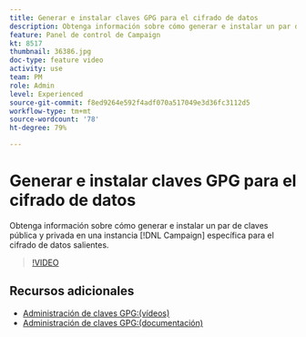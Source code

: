 ```yaml
---
title: Generar e instalar claves GPG para el cifrado de datos
description: Obtenga información sobre cómo generar e instalar un par de claves pública y privada en una instancia de Campaign específica para el cifrado de datos salientes.
feature: Panel de control de Campaign
kt: 8517
thumbnail: 36386.jpg
doc-type: feature video
activity: use
team: PM
role: Admin
level: Experienced
source-git-commit: f8ed9264e592f4adf070a517049e3d36fc3112d5
workflow-type: tm+mt
source-wordcount: '78'
ht-degree: 79%

---
```


# Generar e instalar claves GPG para el cifrado de datos

Obtenga información sobre cómo generar e instalar un par de claves pública y privada en una instancia [!DNL Campaign] específica para el cifrado de datos salientes.

>[!VIDEO](https://video.tv.adobe.com/v/36386?quality=12)

## Recursos adicionales

* [Administración de claves GPG:(vídeos)](./gpg-key-management-overview.md)
* [Administración de claves GPG:(documentación)](https://experienceleague.adobe.com/docs/control-panel/using/instances-settings/gpg-keys-management.html?lang=es)
